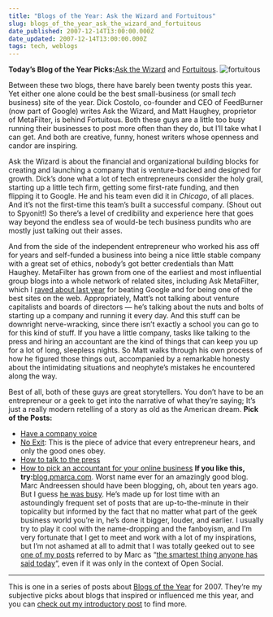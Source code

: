 ```yaml
---
title: "Blogs of the Year: Ask the Wizard and Fortuitous"
slug: blogs_of_the_year_ask_the_wizard_and_fortuitous
date_published: 2007-12-14T13:00:00.000Z
date_updated: 2007-12-14T13:00:00.000Z
tags: tech, weblogs
---
```


**Today’s Blog of the Year Picks:**[Ask the Wizard](http://www.burningdoor.com/askthewizard/) and [Fortuitous](http://fortuito.us).
![fortuitous](http://www.dashes.com/anil/images/fortuitous-screen.gif)

Between these two blogs, there have barely been twenty posts this year. Yet either one alone could be the best small-business (or small *tech* business) site of the year. Dick Costolo, co-founder and CEO of FeedBurner (now part of Google) writes Ask the Wizard, and Matt Haughey, proprietor of MetaFilter, is behind Fortuitous. Both these guys are a little too busy running their businesses to post more often than they do, but I’ll take what I can get. And both are creative, funny, honest writers whose openness and candor are inspiring.

Ask the Wizard is about the financial and organizational building blocks for creating and launching a company that is venture-backed and designed for growth. Dick’s done what a lot of tech entrepreneurs consider the holy grail, starting up a little tech firm, getting some first-rate funding, and then flipping it to Google. He and his team even did it in *Chicago*, of all places. And it’s not the first-time this team’s built a successful company. (Shout out to Spyonit!) So there’s a level of credibility and experience here that goes way beyond the endless sea of would-be tech business pundits who are mostly just talking out their asses.

And from the side of the independent entrepreneur who worked his ass off for years and self-funded a business into being a nice little stable company with a great set of ethics, nobody’s got better credentials than Matt Haughey. MetaFilter has grown from one of the earliest and most influential group blogs into a whole network of related sites, including Ask MetaFilter, which I [raved about last year](http://www.dashes.com/anil/2006/12/matt-haughey-beat-google.html) for beating Google and for being one of the best sites on the web. Appropriately, Matt’s not talking about venture capitalists and boards of directors — he’s talking about the nuts and bolts of starting up a company and running it every day. And this stuff can be downright nerve-wracking, since there isn’t exactly a school you can go to for this kind of stuff. If you have a little company, tasks like talking to the press and hiring an accountant are the kind of things that can keep you up for a lot of long, sleepless nights. So Matt walks through his own process of how he figured those things out, accompanied by a remarkable honesty about the intimidating situations and neophyte’s mistakes he encountered along the way.

Best of all, both of these guys are great storytellers. You don’t have to be an entrepreneur or a geek to get into the narrative of what they’re saying; It’s just a really modern retelling of a story as old as the American dream.
**Pick of the Posts:**

- [Have a company voice](http://www.burningdoor.com/askthewizard/2007/11/have_a_company_voice.html)
- [No Exit](http://www.burningdoor.com/askthewizard/2007/09/no_exit.html): This is the piece of advice that every entrepreneur hears, and only the good ones obey.
- [How to talk to the press](http://fortuito.us/2007/05/how_to_talk_to_the_press)
- [How to pick an accountant for your online business](http://fortuito.us/2007/06/how_to_pick_an_accountant_for)
**If you like this, try:**[blog.pmarca.com](http://blog.pmarca.com/). Worst name ever for an amazingly good blog. Marc Andreessen should have been blogging, oh, about ten years ago. But I guess [he was busy](http://en.wikipedia.org/wiki/Marc_Andreessen). He’s made up for lost time with an astoundingly frequent set of posts that are up-to-the-minute in their topicality but informed by the fact that no matter what part of the geek business world you’re in, he’s done it bigger, louder, and earlier. I usually try to play it cool with the name-dropping and the fanboyism, and I’m very fortunate that I get to meet and work with a lot of my inspirations, but I’m not ashamed at all to admit that I was totally geeked out to see [one of my posts](http://www.dashes.com/anil/2007/10/rainman-blackbird-facebook-and-the-new-tables.html) referred to by Marc as “[the smartest thing anyone has said today](http://blog.pmarca.com/2007/11/report-from-the.html)“, even if it was only in the context of Open Social.

---

This is one in a series of posts about [Blogs of the Year](http://www.dashes.com/anil/2007/12/blogs-of-the-year-2007.html) for 2007. They’re my subjective picks about blogs that inspired or influenced me this year, and you can [check out my introductory post](http://www.dashes.com/anil/2007/12/blogs-of-the-year-2007.html) to find more.
